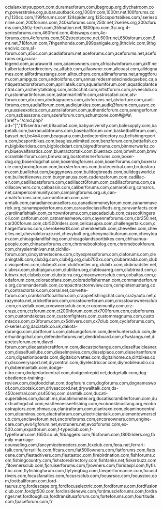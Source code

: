 ocialanxietysupport.com,duramaxforum.com,ibsgroup.org,diychatroom.com,powerstroke.org,subaruoutback.org,1000rr.com,1000rr.net,100forums.com,1130cc.com,1199forums.com,124spider.org,125ccsportsbikes.com,1seriesonline.com,200forums.com,240sxforums.com,250r.net,2series.org,300cforums.com,350z-tech.com,355nation.net,3800pro.com,3si.org,4-seriesforums.com,460ford.com,4btswaps.com,4c-forums.com,4cforums.com,502streetscene.net,600rr.net,650sforum.com,6mt.net,718forum.com,7thgenhonda.com,899panigale.org,8thcivic.com,9thgencivic.com,a1-forum.com,a5oc.com,acadiaforum.net,aceforums.com,aceforums.net,aceforums.org,acura-legend.com,acuraworld.com,adamowners.com,africatwinforum.com,akff.net,albertadoctordirectory.ca,alfabb.com,alfaowner.com,allcoast.com,alldognames.com,allfordmustangs.com,alltouchpro.com,altimaforums.net,amggtforum.com,ampguts.com,androidfans.com,annuairedesmedecinsduquebec.ca,antiquetractorsforum.com,apriliatalk.com,aquariumforum.com,aquaticplantcentral.com,archerytalkblog.com,arcticchat.com,artistforum.com,arveeclub.com,astonmartinforum.com,astonmartinlife.com,astrosafari.com,atv-forum.com,atv.com,atvdragracers.com,atvforums.net,atvtorture.com,audi-forums.com,audia1forum.com,audiojunkies.com,audiq3forum.com,ausrc.com,aussieexotics.com,australiaforum.com,authenticforum.com,avengerforum.com,azbasszone.com,azeraforum.com,azhuntzone.com#@#a\\[href*=\"/cmd.php?ad=\"]","b15sentra.net,b9audia4.com,babyuniversity.com,balesupply.com,bapetalk.com,barracudaforums.com,baseballforum.com,basketballforum.com,basset.net,bc4x4.com,bcaquaria.com,bcdoctordirectory.ca,bcfishingreports.com,bcsportbikes.com,beaglesunlimited.com,benzforum.com,bettafish.com,bigbikeriders.com,bigblockdart.com,bigredforums.com,bimmerwerkz.com,blueovalfanatics.com,bluetractortalk.com,bluetraxx.com,bmwlt.com,bmwscramblerforum.com,bmwsr.org,bostonterrierforums.com,boxer-dog.org,boxerdogchat.com,boxerdogforums.com,boxerforums.com,boxersrule.com,boxingforum.com,boxsterforums.com,brutecentral.com,brutusforum.com,buellchat.com,buggynews.com,bulldogbreeds.com,bulldogsworld.com,bullnettlenews.com,burgmanusa.com,cadenzaforum.com,cadillac-elr.com,cadillacatsforum.com,cadillacct6forum.com,cadillacforums.com,cadillacowners.com,calbassin.com,caliberforums.com,camaro6.org,camaros.net,campercommunity.com,campingforums.org.uk,can-amatvforums.com,can-amforum.com,can-amtalk.com,canadiancounsellors.ca,canadianmoneyforum.com,canammaverick.org,canamspyderforums.com,caraudioclassifieds.org,caravanfacts.com,carolinafishtalk.com,cartownforums.com,cascadaclub.com,casecoltingersoll.com,catforum.com,catnamesmeow.com,cayenneforums.com,cbr250.net,cbr300forum.com,cbr500riders.com,celicasupra.com,challengertalk.com,chargerforums.com,cherokeesrt8.com,cherokeetalk.com,chevelles.com,chevelles.net,chevroletcruze.net,chevybolt.org,chevymalibuforum.com,chevyteam.com,chicagolandfishing.com,chicagolandsportbikes.com,chihuahua-people.com,chinacarforums.com,chromebookblog.com,chromebookforum.com,chryslerminivan.net,cichlid-forum.com,cincystreetscene.com,cityexpressforum.com,claforums.com,cleaningtalk.com,club3g.com,club4g.org,club700xx.com,clubarmada.com,clubcivicquebec.com,clubep3.com,clubfrontier.org,clubilx.com,clubroadster.net,clubrsx.com,clubtaigun.com,clubtitan.org,clubtouareg.com,clubtread.com,clubwrx.net,clubxb.com,clubxterra.org,cmaxownersclub.com,cobaltss.com,codaforum.com,coloradofans.com,coloradofisherman.com,commanderforums.org,commandertalk.com,compacttractorreview.com,completemustang.com,contractortalk.com,corral.net,corvette-forum.com,crankshaftcoalition.com,crappiefishingchat.com,crazyauto.net,crazymoto.net,cricketforum.com,crosstourerforum.com,crosstourownersclub.com,cruzetalk.com,crvownersclub.com,crxcommunity.com,crz-craze.com,crzforum.com,ct200hforum.com,ctx700forum.com,cubeforums.com,customdakotas.com,customfighters.com,custommagnums.com,customtacos.com,cx3forum.com,cx5drivers.com,cx7club.com,cycleforums.com,d-series.org,daciatalk.co.uk,dakota-durango.com,dartforums.com,datsungoforum.com,deerhuntersclub.com,deerhuntingchat.com,defenderforums.net,dendroboard.com,dfwstangs.net,diabetesforum.com,diavel-forum.com,diecastaircraftforum.com,diecastxchange.com,dieselfuelcleaner.com,dieselfuellube.com,dieselmovies.com,dieselplace.com,dieselramforum.com,digestionboards.com,digitalcorvettes.com,digitalhome.ca,dirtbikes.com,discoverysport.net,diycentral.com,diyelectriccar.com,diymobileaudio.com,dobermantalk.com,dodge-nitro.com,dodgedartcentral.com,dodgeintrepid.net,dodgetalk.com,dog-obedience-training-review.com,dogfoodchat.com,dogforum.com,dogforums.com,dognameswoof.com,dootalk.com,driveaccord.net,drywalltalk.com,ds-450central.com,ds450hq.com,dsmtalk.com,ducati-superbikes.com,ducati.ms,ducatimonster.org,ducatiscramblerforum.com,duckhuntingchat.com,easttennesseefishing.com,ecoboostmustang.org,ecoboostraptors.com,ehmac.ca,elantraforum.com,elantraxd.com,elcaminocentral.com,elcaminos.com,electraforum.com,electriciantalk.com,elementownersclub.com,enclaveforum.net,encoreforums.com,encoreowners.com,engine-care.com,evo4gforum.net,evotuners.net,evoxforums.com,ex-500.com,expatforum.com,f-typeclub.com,f-typeforum.com,f650.co.uk,f6baggers.com,f6cforum.com,f800riders.org,family-marriage-counseling.com,fancymicebreeders.com,fcxclub.com,feoa.net,ferrari-talk.com,ferrarilife.com,ffcars.com,fiat500owners.com,fiatforums.com,fiatscene.com,fiestadrivers.com,fiestastoc.com,firebirdnation.com,fishforums.com,fishingcountry.com,fishstoredirectory.com,fishtanks.net,fiskerbuzz.com,fitownersclub.com,fjcruiserforums.com,fjrowners.com,floridaspl.com,flyfishbc.com,flyfishingforum.com,flytyingbug.com,fmvperformance.com,focusdrivers.com,focusfanatics.com,focusrsclub.com,focusrsoc.com,focusstoc.com,footballforum.com,ford-taurus.org,fordescape.org,fordfocuselectric.com,fordforums.com,fordfusionclub.com,fordgt500.com,fordinsidenews.com,fordmuscleforums.com,fordranger.net,fordtough.ca,fordtransitusaforum.com,forteforums.com,fourtitude.com,fpaceforum.com,fr